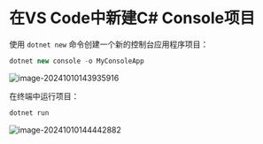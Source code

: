 # 在VS Code中新建C# Console项目

使用 `dotnet new` 命令创建一个新的控制台应用程序项目：

```csharp
dotnet new console -o MyConsoleApp
```

![image-20241010143935916](https://mingupupup.oss-cn-wuhan-lr.aliyuncs.com/imgs/image-20241010143935916.png)

在终端中运行项目：

```csharp
dotnet run
```

![image-20241010144442882](https://mingupupup.oss-cn-wuhan-lr.aliyuncs.com/imgs/image-20241010144442882.png)
